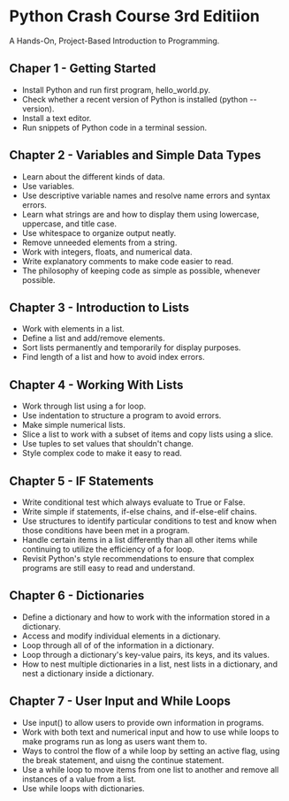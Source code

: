 # Python Crash Course 3rd Editiion

A Hands-On, Project-Based  Introduction to Programming.

## Chaper 1 - Getting Started
- Install Python and run first program, hello_world.py.
- Check whether a recent version of Python is installed (python --version).
- Install a text editor.
- Run snippets of Python code in a terminal session.

## Chapter 2 - Variables and Simple Data Types
- Learn about the different kinds of data.
- Use variables.
- Use descriptive variable names and resolve name errors and syntax errors.
- Learn what strings are and how to display them using lowercase, uppercase, and title case.
- Use whitespace to organize output neatly.
- Remove unneeded elements from a string.
- Work with integers, floats, and numerical data.
- Write explanatory comments to make code easier to read.
- The philosophy of keeping code as simple as possible, whenever possible.

## Chapter 3 - Introduction to Lists
- Work with elements in a list.
- Define a list and add/remove elements.
- Sort lists permanently and temporarily for display purposes.
- Find length of a list and how to avoid index errors.

## Chapter 4 - Working With Lists
- Work through list using a for loop.
- Use indentation to structure a program to avoid errors.
- Make simple numerical lists.
- Slice a list to work with a subset of items and copy lists using a slice.
- Use tuples to set values that shouldn't change.
- Style complex code to make it easy to read.

## Chapter 5 - IF Statements
- Write conditional test which always evaluate to True or False.
- Write simple if statements, if-else chains, and if-else-elif chains.
- Use structures to identify particular conditions to test and know when those conditions have been met in a program.
- Handle certain items in a list differently than all other items while continuing to utilize the efficiency of a for loop.
- Revisit Python's style recommendations to ensure that complex programs are still easy to read and understand.

## Chapter 6 - Dictionaries
- Define a dictionary and how to work with the information stored in a dictionary.
- Access and modify individual elements in a dictionary.
- Loop through all of of the information in a dictionary.
- Loop through a dictionary's key-value pairs, its keys, and its values.
- How to nest multiple dictionaries in a list, nest lists in a dictionary, and nest a dictionary inside a dictionary.

## Chapter 7 - User Input and While Loops
- Use input() to allow users to provide own information in programs.
- Work with both text and numerical input and how to use while loops to make programs run as long as users want them to.
- Ways to control the flow of a while loop by setting an active flag, using the break statement, and uisng the continue statement.
- Use a while loop to move items from one list to another and remove all instances of a value from a list.
- Use while loops with dictionaries.
